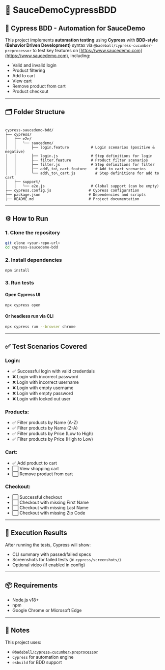 # 🧪 SauceDemoCypressBDD

## 🤖 Cypress BDD - Automation for SauceDemo

This project implements **automation testing** using **Cypress** with **BDD-style (Behavior Driven Development)** syntax via `@badeball/cypress-cucumber-preprocessor` to test key features on [https://www.saucedemo.com](https://www.saucedemo.com), including:

- Valid and invalid login
- Product filtering
- Add to cart
- View cart
- Remove product from cart
- Product checkout

---

## 🗂️ Folder Structure

```

cypress-saucedemo-bdd/
├── cypress/
│   ├── e2e/
│   │   └── saucedemo/
│   │       ├── login.feature          # Login scenarios (positive & negative)
│   │       ├── login.js               # Step definitions for login
│   │       ├── filter.feature         # Product filter scenarios
│   │       ├── filter.js              # Step definitions for filter
│   │       ├── add\_to\_cart.feature    # Add to cart scenarios
│   │       └── add\_to\_cart.js         # Step definitions for add to cart
│   ├── support/
│   │   └── e2e.js                     # Global support (can be empty)
├── cypress.config.js                 # Cypress configuration
├── package.json                      # Dependencies and scripts
├── README.md                         # Project documentation

````

---

## ⚙️ How to Run

### 1. Clone the repository

```bash
git clone <your-repo-url>
cd cypress-saucedemo-bdd
````

### 2. Install dependencies

```bash
npm install
```

### 3. Run tests

#### Open Cypress UI

```bash
npx cypress open
```

#### Or headless run via CLI

```bash
npx cypress run --browser chrome
```

---

## ✅ Test Scenarios Covered

### Login:

* ✅ Successful login with valid credentials
* ❌ Login with incorrect password
* ❌ Login with incorrect username
* ❌ Login with empty username
* ❌ Login with empty password
* ❌ Login with locked out user

### Products:

* ✅ Filter products by Name (A-Z)
* ✅ Filter products by Name (Z-A)
* ✅ Filter products by Price (Low to High)
* ✅ Filter products by Price (High to Low)

### Cart:

* ✅ Add product to cart
* ⬜ View shopping cart
* ⬜ Remove product from cart

### Checkout:

* ⬜ Successful checkout
* ⬜ Checkout with missing First Name
* ⬜ Checkout with missing Last Name
* ⬜ Checkout with missing Zip Code

---

## 🧪 Execution Results

After running the tests, Cypress will show:

* CLI summary with passed/failed specs
* Screenshots for failed tests (in `cypress/screenshots/`)
* Optional video (if enabled in config)

---

## 📦 Requirements

* Node.js v18+
* npm
* Google Chrome or Microsoft Edge

---

## 📘 Notes

This project uses:

* [`@badeball/cypress-cucumber-preprocessor`](https://github.com/badeball/cypress-cucumber-preprocessor)
* `Cypress` for automation engine
* `esbuild` for BDD support

